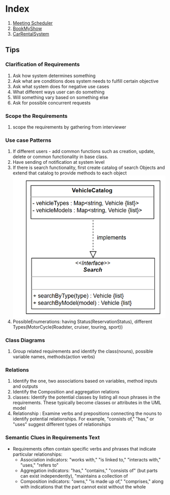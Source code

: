# Index

1. [Meeting Scheduler](meetingSchedular/requeriments.md)
2. [BookMyShow](BookMyShow/readme.md)
3. [CarRentalSystem](carRentalSystem/readme.md)



## Tips

### Clarification of Requirements
1. Ask how system determines something
2. Ask what are conditions does system needs to fulfill certain objective
3. Ask what system does for negative use cases 
4. What different ways user can do something
5. Will something vary based on something else
6. Ask for possible concurrent requests

### Scope the Requirements
1. scope the requirements by gathering from interviewer

### Use case Patterns
1. If different users - add common functions such as creation, update, delete or common functionality in base class.
2. Have sending of notification at system level 
3. If there is search functionality, first create catalog of search Objects and extend that catalog to provide methods to each object 
   ![img.png](img.png)
4. PossibleEnumerations: having Status(ReservationStatus), different Types(MotorCycle(Roadster, cruiser, touring, sport))


### Class Diagrams
1. Group related requirements and identify the class(nouns), possible variable names, methods(action verbs) 

### Relations
1. Identify the one, two associations based on variables, method inputs and outputs
2. Identify the Composition and aggregation relations
3. classes: Identify the potential classes by listing all noun phrases in the requirements. These typically become classes or attributes in the UML model
4. Relationship : Examine verbs and prepositions connecting the nouns to identify potential relationships. For example, "consists of," "has," or "uses" suggest different types of relationships

### Semantic Clues in Requirements Text
 - Requirements often contain specific verbs and phrases that indicate particular relationships:
   - Association indicators: "works with," "is linked to," "interacts with," "uses," "refers to"
   - Aggregation indicators: "has," "contains," "consists of" (but parts can exist independently), "maintains a collection of
   - Composition indicators: "owns," "is made up of," "comprises," along with indications that the part cannot exist without the whole